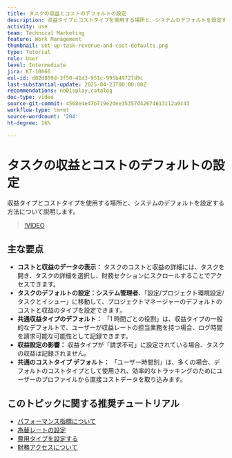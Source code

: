 ```yaml
---
title: タスクの収益とコストのデフォルトの設定
description: 収益タイプとコストタイプを使用する場所と、システムのデフォルトを設定する方法について説明します。
activity: use
team: Technical Marketing
feature: Work Management
thumbnail: set-up-task-revenue-and-cost-defaults.png
type: Tutorial
role: User
level: Intermediate
jira: KT-10066
exl-id: d82d889d-3f50-41d3-951c-995b49727d9c
last-substantial-update: 2025-04-23T00:00:00Z
recommendations: noDisplay,catalog
doc-type: video
source-git-commit: 4568e4e47b719e2dee35357d42674613112a9c43
workflow-type: tm+mt
source-wordcount: '204'
ht-degree: 16%

---
```



# タスクの収益とコストのデフォルトの設定

収益タイプとコストタイプを使用する場所と、システムのデフォルトを設定する方法について説明します。

>[!VIDEO](https://video.tv.adobe.com/v/3457685/?quality=12&learn=on&enablevpops)

## 主な要点

* **コストと収益のデータの表示：** タスクのコストと収益の詳細には、タスクを開き、タスクの詳細を選択し、財務セクションにスクロールすることでアクセスできます。&#x200B;
* **タスクのデフォルトの設定：システム管理者**、「設定/プロジェクト環境設定/タスクとイシュー」に移動して、プロジェクトマネージャーのデフォルトのコストと収益のタイプを設定できます。&#x200B;
* **共通収益タイプのデフォルト：** 「1 時間ごとの役割」は、収益タイプの一般的なデフォルトで、ユーザーが収益レートの担当業務を持つ場合、ログ時間を請求可能な可能性として記録できます。&#x200B;
* **収益設定の影響：** 収益タイプが「請求不可」に設定されている場合、タスクの収益は記録されません。&#x200B;
* **共通のコストタイプ デフォルト：** 「ユーザー時間別」は、多くの場合、デフォルトのコストタイプとして使用され、効率的なトラッキングのためにユーザーのプロファイルから直接コストデータを取り込みます。&#x200B;


## このトピックに関する推奨チュートリアル

* [パフォーマンス指標について](/help/manage-work/project-finances/understand-performance-metrics.md)
* [為替レートの設定](/help/manage-work/project-finances/set-up-exchange-rates.md)
* [費用タイプを設定する](/help/manage-work/project-finances/set-up-expense-types.md)
* [財務アクセスについて](/help/manage-work/project-finances/understand-financial-access.md)
